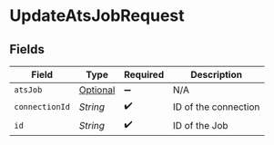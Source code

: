# UpdateAtsJobRequest


## Fields

| Field                                             | Type                                              | Required                                          | Description                                       |
| ------------------------------------------------- | ------------------------------------------------- | ------------------------------------------------- | ------------------------------------------------- |
| `atsJob`                                          | [Optional<AtsJob>](../../models/shared/AtsJob.md) | :heavy_minus_sign:                                | N/A                                               |
| `connectionId`                                    | *String*                                          | :heavy_check_mark:                                | ID of the connection                              |
| `id`                                              | *String*                                          | :heavy_check_mark:                                | ID of the Job                                     |